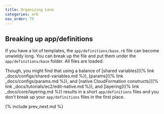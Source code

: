 ```yaml
---
title: Organizing Lono
categories: erb
nav_order: 75
---
```


## Breaking up app/definitions

If you have a lot of templates, the `app/definitions/base.rb` file can become unwieldy long.  You can break up the file and put them under the `app/definitions/base` folder. All files are loaded.

Though, you might find that using a balance of [shared variables]({% link _docs/configs/shared-variables.md %}), [params]({% link _docs/configs/params.md %}), and [native CloudFormation constructs]({% link _docs/tutorials/ec2/edit-native.md %}), and [layering]({% link _docs/core/layering.md %}) results in a short `app/definitions` files and you don't break up your `app/definitions` files in the first place.

{% include prev_next.md %}
